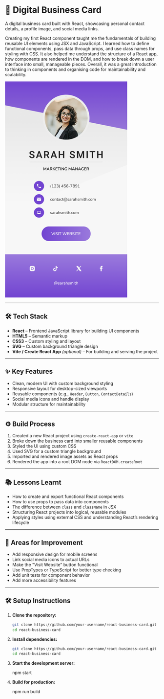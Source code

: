 # 💼 Digital Business Card

A digital business card built with React, showcasing personal contact details, a profile image, and social media links.

Creating my first React component taught me the fundamentals of building reusable UI elements using JSX and JavaScript. I learned how to define functional components, pass data through props, and use class names for styling with CSS. It also helped me understand the structure of a React app, how components are rendered in the DOM, and how to break down a user interface into small, manageable pieces. Overall, it was a great introduction to thinking in components and organising code for maintainability and scalability.

<img src="src/images/sarah-smith-digital-business-card.png" alt="Sarah smith digital business card" width="400">

---

## 🛠 Tech Stack

- **React** – Frontend JavaScript library for building UI components  
- **HTML5** – Semantic markup  
- **CSS3** – Custom styling and layout  
- **SVG** – Custom background triangle design  
- **Vite / Create React App** *(optional)* – For building and serving the project

---

## ✨ Key Features

- Clean, modern UI with custom background styling  
- Responsive layout for desktop-sized viewports  
- Reusable components (e.g., `Header`, `Button`, `ContactDetails`)  
- Social media icons and handle display  
- Modular structure for maintainability

---

## ⚙️ Build Process

1. Created a new React project using `create-react-app` or `vite`
2. Broke down the business card into smaller reusable components  
3. Styled the UI using custom CSS  
4. Used SVG for a custom triangle background  
5. Imported and rendered image assets as React props  
6. Rendered the app into a root DOM node via `ReactDOM.createRoot`

---

## 📚 Lessons Learnt

- How to create and export functional React components  
- How to use props to pass data into components  
- The difference between `class` and `className` in JSX  
- Structuring React projects into logical, reusable modules  
- Applying styles using external CSS and understanding React’s rendering lifecycle

---

## 🧩 Areas for Improvement

- Add responsive design for mobile screens  
- Link social media icons to actual URLs  
- Make the "Visit Website" button functional  
- Use PropTypes or TypeScript for better type checking  
- Add unit tests for component behavior
- Add more accessibility features

---

## 🛠 Setup Instructions

1. **Clone the repository:**

   ```bash
   git clone https://github.com/your-username/react-business-card.git
   cd react-business-card

2. **Install dependencies:**

   ```bash
   git clone https://github.com/your-username/react-business-card.git
   cd react-business-card

3. **Start the development server:**

   npm start

4. **Build for production:**

   npm run build